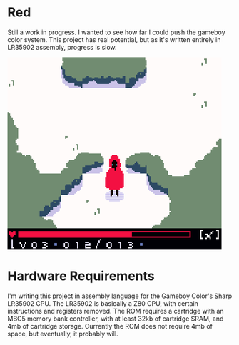 # Red

Still a work in progress. I wanted to see how far I could push the gameboy color system. This project has real potential, but as it's written entirely in LR35902 assembly, progress is slow.
<p align="left">
  <img src="scrn.png"/>
</p>


# Hardware Requirements

I'm writing this project in assembly language for the Gameboy Color's Sharp LR35902 CPU. The LR35902 is basically a Z80 CPU, with certain instructions and registers removed. The ROM requires a cartridge with an MBC5 memory bank controller, with at least 32kb of cartridge SRAM, and 4mb of cartridge storage. Currently the ROM does not require 4mb of space, but eventually, it probably will.

